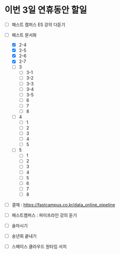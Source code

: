 
# 이번 3일 연휴동안 할일
- [ ] 패스트 캠퍼스 ES 강의 다듣기
- [ ] 패스트 문서화
  - [x] 2-4
  - [x] 2-5
  - [x] 2-6
  - [x] 2-7
  - [ ] 3
    - [ ] 3-1
    - [ ] 3-2
    - [ ] 3-3
    - [ ] 3-4
    - [ ] 3-5
    - [ ] 6
    - [ ] 7
    - [ ] 8
  - [ ] 4
    - [ ] 1
    - [ ] 2
    - [ ] 3
    - [ ] 4
    - [ ] 5
  - [ ] 5
    - [ ]  1
    - [ ]  2
    - [ ]  3
    - [ ]  4
    - [ ]  5
    - [ ]  6
    - [ ]  7
    - [ ]  8     
- [ ] 결제 : https://fastcampus.co.kr/data_online_pipeline
- [ ] 패스트캠퍼스 : 파이프라인 강의 듣기
- [ ] 술마시기
- [ ] 송년회 끝내기
- [ ] 스페이스 클라우드 원타임 서치


